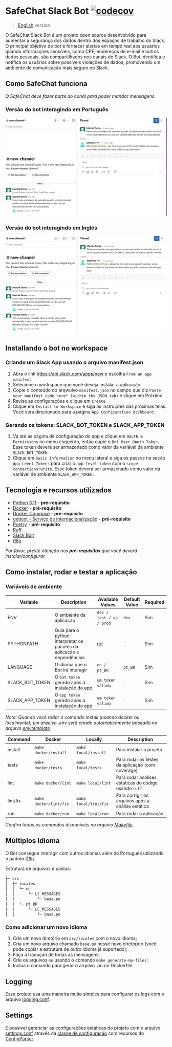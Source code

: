 # SafeChat Slack Bot [![codecov](https://codecov.io/gh/marcieltorres/safe-chat-slack-bot/graph/badge.svg?token=V0T0I3SI3P)](https://codecov.io/gh/marcieltorres/safe-chat-slack-bot)

> [English](README.md) version.

O SafeChat Slack Bot é um projeto open source desenvolvido para aumentar a segurança dos dados dentro dos espaços de trabalho do Slack. O principal objetivo do bot é fornecer alertas em tempo real aos usuários quando informações sensíveis, como CPF, endereços de e-mail e outros dados pessoais, são compartilhados nos canais do Slack. O Bot identifica e notifica os usuários sobre possíveis violações de dados, promovendo um ambiente de comunicação mais seguro no Slack.

## Como SafeChat funciona

*O SafeChat deve fazer parte do canal para poder mandar mensagens.*

### Versão do bot interagindo em Português
![Bot working pt-br](.docs/print_bot_working_in_pt_br_language.png)

### Versão do bot interagindo em Inglês
![Bot working en](.docs/print_bot_working_in_en_language.png)

## Installando o bot no workspace

### Criando um Slack App usando o arquivo manifest.json

1. Abra o link https://api.slack.com/apps/new e escolha `From an app manifest`
2. Selecione o workspace que você deseja instalar a aplicação
3. Copie o conteúdo do arqwuivo `manifest.json` no campo que diz `Paste your manifest code here* (within the JSON tab)` e clique em Próximo
4. Revise as configurações e clique em `Create`
5. Clique em `Install to Workspace` e siga as instruções das próximas telas. Você será direcionado para a página `App Configuration dashboard`.

### Gerando os tokens: SLACK_BOT_TOKEN e SLACK_APP_TOKEN

1. Vá até as página de configuração do app e clique em `OAuth & Permissions` no menu esquerdo, então copie o `Bot User OAuth Token`. Esse token deverá ser armazenado como valor da variável de ambiente `SLACK_BOT_TOKEN`.
2. Clique em `Basic Information` no menu lateral e siga os passos na seção `App-Level Tokens` para criar o `app-level token` com o `scope` `connections:write`. Esse token deverá ser armazenado como valor da variável de ambiente `SLACK_APP_TOKEN`.

## Tecnologia e recursos utilizados

- [Python 3.11](https://www.python.org/downloads/release/python-3110/) - **pré-requisito**
- [Docker](https://www.docker.com/get-started) - **pré-requisito**
- [Docker Compose](https://docs.docker.com/compose/) - **pré-requisito**
- [gettext - Serviço de internacionalização](https://docs.python.org/pt-br/3/library/gettext.html) - **pré-requisito**
- [Poetry](https://python-poetry.org/) - **pré-requisito**
- [Ruff](https://github.com/astral-sh/ruff)
- [Slack Bolt](https://pypi.org/project/slack-bolt/)
- [i18n](https://docs.python.org/3/library/i18n.html)

*Por favor, preste atenção nos **pré-requisitos** que você deverá instalar/configurar.*

## Como instalar, rodar e testar a aplicação

### Variáveis de ambiente

Variable | Description | Available Values | Default Value | Required
--- | --- | --- | --- | ---
ENV | O ambiente da aplicacão | `dev / test / qa / prod` | `dev` | Sim
PYTHONPATH | Guia para o python interpretar os pacotes da aplicação e dependências | [ref](https://docs.python.org/3/using/cmdline.html#envvar-PYTHONPATH) | `.` | Sim
LANGUAGE | O idioma que o Bot irá interagir | `en / pt_BR` | `pt_BR` | Sim
SLACK_BOT_TOKEN | O `bot token` gerado após a instalação do app | `um token válido` | `-` | Sim
SLACK_APP_TOKEN | O `app token` gerado após a instalação do app | `um token válido` | `-` | Sim

*Nota: Quando você rodar o comando install (usando docker ou localmente), um arquivo .env será criado automaticamente baseado no arquivo [env.template](env.template)*

Command | Docker | Locally | Description
---- | ------- | ------- | -------
install | `make docker/install` | `make local/install` | Para instalar o projeto
tests | `make docker/tests` | `make local/tests` | Para rodar os testes da aplicação (com coverage)
lint | `make docker/lint` | `make local/lint` | Para rodar análises estáticas do código usando `ruff`
lint/fix | `make docker/lint/fix` | `make local/lint/fix` | Para corrigir os arquivos após a análise estática
run | `make docker/run` | `make local/run` | Para rodar a aplicação

*Confira todos os comandos disponíveis no arquivo [Makefile](Makefile)*.

## Múltiplos Idioma

O Bot consegue interagir com outros idiomas além do Português utilizando o padrão [i18n](https://docs.python.org/3/library/i18n.html).

Estrutura de arquivos e pastas:
```
├─ src
│  ├─ locales
│  │  └─ en
│  │      └─ LC_MESSAGES
│  │          └─ base.po
│  │  └─ pt_BR
│  │      └─ LC_MESSAGES
│  │          └─ base.po
```

### Como adicionar um novo idioma

1) Crie um novo diretório em `src/locales` com o novo idioma;
2) Cria um novo arquivo chamado `base.po` nesse novo diretóprio (você pode copiar a estrutura de outro idioma já suportado);
3) Faça a tradução de todas as mensagens;
4) Crie os arquivos `mo` usando o comando `make generate-mo-files`;
5) Inclua o comando para gerar o arquivo .po no Dockerfile.

## Logging

Esse projeto usa uma maneira muito simples para configurar os logs com o arquivo [logging.conf](logging.conf).

## Settings

É possível gerenciar as configurações estáticas do projeto com o arquivo [settings.conf](settings.conf) através da [classe de configuração](./src/config/settings.py) com recursos do [ConfigParser](https://docs.python.org/3/library/configparser.html).
